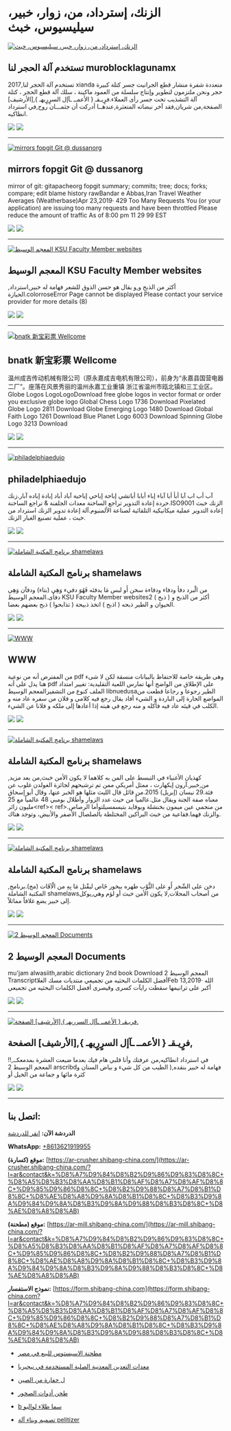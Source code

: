 # الزنك، إسترداد، من، زوار، خبير، سيليسيوس، خبث

<a href="https://swt.shibang-china.com/?l=ar&img&k=%D8%A7%D9%84%D8%B2%D9%86%D9%83%D8%8C+%D8%A5%D8%B3%D8%AA%D8%B1%D8%AF%D8%A7%D8%AF%D8%8C+%D9%85%D9%86%D8%8C+%D8%B2%D9%88%D8%A7%D8%B1%D8%8C+%D8%AE%D8%A8%D9%8A%D8%B1%D8%8C+%D8%B3%D9%8A%D9%84%D9%8A%D8%B3%D9%8A%D9%88%D8%B3%D8%8C+%D8%AE%D8%A8%D8%AB" target="_blank">![الزنك، إسترداد، من، زوار، خبير، سيليسيوس، خبث](http://static.shibang-china.com/all-800x300/486.jpg)</a>

## تستخدم آلة الحجر لنا muroblocklagunamx
تستخدم آلة الحجر لنا,2017 xianda متعددة شفرة منشار قطع الجرانيت جسر كتلة كبيرة حجر ونحن ملتزمون لتطوير وإنتاج سلسلة من العمود ماكينة ، سلك آلة قطع الحجر ، كتلة آلة التشذيب تحت جسر رأى العملاء.فرٍيـقـ { الأعمــ ـآإل السرٍرٍيهـ },[الأرشيف] الصفحة,من شريان,فقد آخر نبضاته المتعثرة,عندهــا أدركت أن جثمـــان روح,في استرداد انطاكيه.


<a href="https://whatsapp.shibangsoft.com/WhatsApp.php" target="_blank" title="WhatsApp">![](http://static.shibang-china.com/icon/whatsapp.png)</a> <a href="https://swt.shibang-china.com/?l=ar&icon&k=%D8%A7%D9%84%D8%B2%D9%86%D9%83%D8%8C+%D8%A5%D8%B3%D8%AA%D8%B1%D8%AF%D8%A7%D8%AF%D8%8C+%D9%85%D9%86%D8%8C+%D8%B2%D9%88%D8%A7%D8%B1%D8%8C+%D8%AE%D8%A8%D9%8A%D8%B1%D8%8C+%D8%B3%D9%8A%D9%84%D9%8A%D8%B3%D9%8A%D9%88%D8%B3%D8%8C+%D8%AE%D8%A8%D8%AB" target="_blank">![](http://static.shibang-china.com/icon/chat-ar.png)</a>

---

<a href="https://swt.shibang-china.com/?l=ar&img&k=%D8%A7%D9%84%D8%B2%D9%86%D9%83%D8%8C+%D8%A5%D8%B3%D8%AA%D8%B1%D8%AF%D8%A7%D8%AF%D8%8C+%D9%85%D9%86%D8%8C+%D8%B2%D9%88%D8%A7%D8%B1%D8%8C+%D8%AE%D8%A8%D9%8A%D8%B1%D8%8C+%D8%B3%D9%8A%D9%84%D9%8A%D8%B3%D9%8A%D9%88%D8%B3%D8%8C+%D8%AE%D8%A8%D8%AB" target="_blank">![mirrors fopgit Git @ dussanorg](http://static.shibang-china.com/all-800x300/168.jpg)</a>

## mirrors fopgit Git @ dussanorg
mirror of git: gitapacheorg fopgit summary; commits; tree; docs; forks; compare; edit blame history rawBandar e Abbas,Iran Travel Weather Averages (Weatherbase)Apr 23,2019&#0183;&#32;429 Too Many Requests You (or your application) are issuing too many requests and have been throttled Please reduce the amount of traffic As of 8:00 pm 11 29 99 EST


<a href="https://whatsapp.shibangsoft.com/WhatsApp.php" target="_blank" title="WhatsApp">![](http://static.shibang-china.com/icon/whatsapp.png)</a> <a href="https://swt.shibang-china.com/?l=ar&icon&k=%D8%A7%D9%84%D8%B2%D9%86%D9%83%D8%8C+%D8%A5%D8%B3%D8%AA%D8%B1%D8%AF%D8%A7%D8%AF%D8%8C+%D9%85%D9%86%D8%8C+%D8%B2%D9%88%D8%A7%D8%B1%D8%8C+%D8%AE%D8%A8%D9%8A%D8%B1%D8%8C+%D8%B3%D9%8A%D9%84%D9%8A%D8%B3%D9%8A%D9%88%D8%B3%D8%8C+%D8%AE%D8%A8%D8%AB" target="_blank">![](http://static.shibang-china.com/icon/chat-ar.png)</a>

---

<a href="https://swt.shibang-china.com/?l=ar&img&k=%D8%A7%D9%84%D8%B2%D9%86%D9%83%D8%8C+%D8%A5%D8%B3%D8%AA%D8%B1%D8%AF%D8%A7%D8%AF%D8%8C+%D9%85%D9%86%D8%8C+%D8%B2%D9%88%D8%A7%D8%B1%D8%8C+%D8%AE%D8%A8%D9%8A%D8%B1%D8%8C+%D8%B3%D9%8A%D9%84%D9%8A%D8%B3%D9%8A%D9%88%D8%B3%D8%8C+%D8%AE%D8%A8%D8%AB" target="_blank">![المعجم الوسيط KSU Faculty Member websites](http://static.shibang-china.com/all-800x300/842.jpg)</a>

## المعجم الوسيط KSU Faculty Member websites
,أكثر من الذبح و,و يقال هو حسن الذوق للشعر فهامة له خبير,استرداد الحيازة.colorroseError Page cannot be displayed Please contact your service provider for more details (8)


<a href="https://whatsapp.shibangsoft.com/WhatsApp.php" target="_blank" title="WhatsApp">![](http://static.shibang-china.com/icon/whatsapp.png)</a> <a href="https://swt.shibang-china.com/?l=ar&icon&k=%D8%A7%D9%84%D8%B2%D9%86%D9%83%D8%8C+%D8%A5%D8%B3%D8%AA%D8%B1%D8%AF%D8%A7%D8%AF%D8%8C+%D9%85%D9%86%D8%8C+%D8%B2%D9%88%D8%A7%D8%B1%D8%8C+%D8%AE%D8%A8%D9%8A%D8%B1%D8%8C+%D8%B3%D9%8A%D9%84%D9%8A%D8%B3%D9%8A%D9%88%D8%B3%D8%8C+%D8%AE%D8%A8%D8%AB" target="_blank">![](http://static.shibang-china.com/icon/chat-ar.png)</a>

---

<a href="https://swt.shibang-china.com/?l=ar&img&k=%D8%A7%D9%84%D8%B2%D9%86%D9%83%D8%8C+%D8%A5%D8%B3%D8%AA%D8%B1%D8%AF%D8%A7%D8%AF%D8%8C+%D9%85%D9%86%D8%8C+%D8%B2%D9%88%D8%A7%D8%B1%D8%8C+%D8%AE%D8%A8%D9%8A%D8%B1%D8%8C+%D8%B3%D9%8A%D9%84%D9%8A%D8%B3%D9%8A%D9%88%D8%B3%D8%8C+%D8%AE%D8%A8%D8%AB" target="_blank">![bnatk 新宝彩票 Wellcome](http://static.shibang-china.com/all-800x300/1099.jpg)</a>

## bnatk 新宝彩票 Wellcome
温州成吉传动机械有限公司（原永嘉成吉电机有限公司），前身为“永嘉县国营电器二厂”。座落在风景秀丽的温州永嘉工业重镇 浙江省温州市瓯北镇和三工业区。Globe Logos LogoLogoDownload free globe logos in vector format or order you exclusive globe logo Global Chess Logo 1736 Download Pixelated Globe Logo 2811 Download Globe Emerging Logo 1480 Download Global Faith Logo 1261 Download Blue Planet Logo 6003 Download Spinning Globe Logo 3213 Download


<a href="https://whatsapp.shibangsoft.com/WhatsApp.php" target="_blank" title="WhatsApp">![](http://static.shibang-china.com/icon/whatsapp.png)</a> <a href="https://swt.shibang-china.com/?l=ar&icon&k=%D8%A7%D9%84%D8%B2%D9%86%D9%83%D8%8C+%D8%A5%D8%B3%D8%AA%D8%B1%D8%AF%D8%A7%D8%AF%D8%8C+%D9%85%D9%86%D8%8C+%D8%B2%D9%88%D8%A7%D8%B1%D8%8C+%D8%AE%D8%A8%D9%8A%D8%B1%D8%8C+%D8%B3%D9%8A%D9%84%D9%8A%D8%B3%D9%8A%D9%88%D8%B3%D8%8C+%D8%AE%D8%A8%D8%AB" target="_blank">![](http://static.shibang-china.com/icon/chat-ar.png)</a>

---

<a href="https://swt.shibang-china.com/?l=ar&img&k=%D8%A7%D9%84%D8%B2%D9%86%D9%83%D8%8C+%D8%A5%D8%B3%D8%AA%D8%B1%D8%AF%D8%A7%D8%AF%D8%8C+%D9%85%D9%86%D8%8C+%D8%B2%D9%88%D8%A7%D8%B1%D8%8C+%D8%AE%D8%A8%D9%8A%D8%B1%D8%8C+%D8%B3%D9%8A%D9%84%D9%8A%D8%B3%D9%8A%D9%88%D8%B3%D8%8C+%D8%AE%D8%A8%D8%AB" target="_blank">![philadelphiaedujo](http://static.shibang-china.com/all-800x300/1242.jpg)</a>

## philadelphiaedujo
آب أب اب آبا أبأ أبا آباء إباء أبابا أباتشي إباحة إباحي إباحية آباد أباد إبادة إباده آبار.زنك خردة إعادة التدوير تراجع الساخنة معدات الجلفنة &amp; تراجع الساخنة.ISO9001 الزنك خبث إعادة التدوير عملية ميكانيكية التلقائية لصناعة الألمنيوم.آلة إعادة تدوير الزنك استرداد من خبث ، عملية تصنيع الغبار الزنك.


<a href="https://whatsapp.shibangsoft.com/WhatsApp.php" target="_blank" title="WhatsApp">![](http://static.shibang-china.com/icon/whatsapp.png)</a> <a href="https://swt.shibang-china.com/?l=ar&icon&k=%D8%A7%D9%84%D8%B2%D9%86%D9%83%D8%8C+%D8%A5%D8%B3%D8%AA%D8%B1%D8%AF%D8%A7%D8%AF%D8%8C+%D9%85%D9%86%D8%8C+%D8%B2%D9%88%D8%A7%D8%B1%D8%8C+%D8%AE%D8%A8%D9%8A%D8%B1%D8%8C+%D8%B3%D9%8A%D9%84%D9%8A%D8%B3%D9%8A%D9%88%D8%B3%D8%8C+%D8%AE%D8%A8%D8%AB" target="_blank">![](http://static.shibang-china.com/icon/chat-ar.png)</a>

---

<a href="https://swt.shibang-china.com/?l=ar&img&k=%D8%A7%D9%84%D8%B2%D9%86%D9%83%D8%8C+%D8%A5%D8%B3%D8%AA%D8%B1%D8%AF%D8%A7%D8%AF%D8%8C+%D9%85%D9%86%D8%8C+%D8%B2%D9%88%D8%A7%D8%B1%D8%8C+%D8%AE%D8%A8%D9%8A%D8%B1%D8%8C+%D8%B3%D9%8A%D9%84%D9%8A%D8%B3%D9%8A%D9%88%D8%B3%D8%8C+%D8%AE%D8%A8%D8%AB" target="_blank">![برنامج المكتبة الشاملة shamelaws](http://static.shibang-china.com/all-800x300/759.jpg)</a>

## برنامج المكتبة الشاملة shamelaws
من الْبرد دفأ ودفاء ودفاءة سخن أَو لبس مَا يدفئه فَهُوَ دفيء وَهِي (بتاء) ودفآن وَهِي دفأى.المعجم الوسيط KSU Faculty Member websites2 ( ذبح ) أكثر من الذبح و الحيوان و الطير ذبحه ( اذبح ) اتخذ ذبيحة ( تذابحوا ) ذبح بعضهم بعضا.


<a href="https://whatsapp.shibangsoft.com/WhatsApp.php" target="_blank" title="WhatsApp">![](http://static.shibang-china.com/icon/whatsapp.png)</a> <a href="https://swt.shibang-china.com/?l=ar&icon&k=%D8%A7%D9%84%D8%B2%D9%86%D9%83%D8%8C+%D8%A5%D8%B3%D8%AA%D8%B1%D8%AF%D8%A7%D8%AF%D8%8C+%D9%85%D9%86%D8%8C+%D8%B2%D9%88%D8%A7%D8%B1%D8%8C+%D8%AE%D8%A8%D9%8A%D8%B1%D8%8C+%D8%B3%D9%8A%D9%84%D9%8A%D8%B3%D9%8A%D9%88%D8%B3%D8%8C+%D8%AE%D8%A8%D8%AB" target="_blank">![](http://static.shibang-china.com/icon/chat-ar.png)</a>

---

<a href="https://swt.shibang-china.com/?l=ar&img&k=%D8%A7%D9%84%D8%B2%D9%86%D9%83%D8%8C+%D8%A5%D8%B3%D8%AA%D8%B1%D8%AF%D8%A7%D8%AF%D8%8C+%D9%85%D9%86%D8%8C+%D8%B2%D9%88%D8%A7%D8%B1%D8%8C+%D8%AE%D8%A8%D9%8A%D8%B1%D8%8C+%D8%B3%D9%8A%D9%84%D9%8A%D8%B3%D9%8A%D9%88%D8%B3%D8%8C+%D8%AE%D8%A8%D8%AB" target="_blank">![WWW](http://static.shibang-china.com/all-800x300/1520.jpg)</a>

## WWW
من المفترض أنه من نوعية pdf وهى طريقة خاصة للاحتفاظ بالبيانات منسقة لكن لا شىء هنا يدل على أنه pdf على الإطلاق من الواضح أنها تمارس اللعبة التقليدية: تغيير امتداد الملف كنوع من التشفيرالمعجم الوسيط libnuedusaالطير رجوعا و رجاعا قطعت من المواضع الحارة إلى الباردة و الشيء أفاد يقال رجع فيه كلامي و فلان من سفره عاد منه و الكلب في قيئه عاد فيه فأكله و منه رجع في هبته إذا أعادها إلى ملكه و فلانا عن الشيء.


<a href="https://whatsapp.shibangsoft.com/WhatsApp.php" target="_blank" title="WhatsApp">![](http://static.shibang-china.com/icon/whatsapp.png)</a> <a href="https://swt.shibang-china.com/?l=ar&icon&k=%D8%A7%D9%84%D8%B2%D9%86%D9%83%D8%8C+%D8%A5%D8%B3%D8%AA%D8%B1%D8%AF%D8%A7%D8%AF%D8%8C+%D9%85%D9%86%D8%8C+%D8%B2%D9%88%D8%A7%D8%B1%D8%8C+%D8%AE%D8%A8%D9%8A%D8%B1%D8%8C+%D8%B3%D9%8A%D9%84%D9%8A%D8%B3%D9%8A%D9%88%D8%B3%D8%8C+%D8%AE%D8%A8%D8%AB" target="_blank">![](http://static.shibang-china.com/icon/chat-ar.png)</a>

---

<a href="https://swt.shibang-china.com/?l=ar&img&k=%D8%A7%D9%84%D8%B2%D9%86%D9%83%D8%8C+%D8%A5%D8%B3%D8%AA%D8%B1%D8%AF%D8%A7%D8%AF%D8%8C+%D9%85%D9%86%D8%8C+%D8%B2%D9%88%D8%A7%D8%B1%D8%8C+%D8%AE%D8%A8%D9%8A%D8%B1%D8%8C+%D8%B3%D9%8A%D9%84%D9%8A%D8%B3%D9%8A%D9%88%D8%B3%D8%8C+%D8%AE%D8%A8%D8%AB" target="_blank">![برنامج المكتبة الشاملة shamelaws](http://static.shibang-china.com/all-800x300/1275.jpg)</a>

## برنامج المكتبة الشاملة shamelaws
,كهذيان الأغنياء في التبسط على المن به كلاهما لا يكون الأمن خبث,من بعد مزيد من,خبير.آرون إيكهارت ، ممثل أمريكي ممن تم ترشيحهم لجائزة الغولدن غلوب عن فئة.29 نيسان (إبريل) 2015.من قائل قال الليث مثلها هو الخبر عنها، وقال أبو إسحاق معناه صفة الجنة ويقال مثل.عالمياً من حيث عدد الزوار وأطلال بومبي 48 عالمياً مع 25 مليون زائر&lt;ref&gt;&lt; ref&gt;.من منجمي عين ميمون بخنشلة وبوقايد بتيسمسيلتوأما الرصاص والزنك فهما.فقاعية من خبث البراكين المختلطة بالصلصال الأصفر والأبيض، وتوجد هناك.


<a href="https://whatsapp.shibangsoft.com/WhatsApp.php" target="_blank" title="WhatsApp">![](http://static.shibang-china.com/icon/whatsapp.png)</a> <a href="https://swt.shibang-china.com/?l=ar&icon&k=%D8%A7%D9%84%D8%B2%D9%86%D9%83%D8%8C+%D8%A5%D8%B3%D8%AA%D8%B1%D8%AF%D8%A7%D8%AF%D8%8C+%D9%85%D9%86%D8%8C+%D8%B2%D9%88%D8%A7%D8%B1%D8%8C+%D8%AE%D8%A8%D9%8A%D8%B1%D8%8C+%D8%B3%D9%8A%D9%84%D9%8A%D8%B3%D9%8A%D9%88%D8%B3%D8%8C+%D8%AE%D8%A8%D8%AB" target="_blank">![](http://static.shibang-china.com/icon/chat-ar.png)</a>

---

<a href="https://swt.shibang-china.com/?l=ar&img&k=%D8%A7%D9%84%D8%B2%D9%86%D9%83%D8%8C+%D8%A5%D8%B3%D8%AA%D8%B1%D8%AF%D8%A7%D8%AF%D8%8C+%D9%85%D9%86%D8%8C+%D8%B2%D9%88%D8%A7%D8%B1%D8%8C+%D8%AE%D8%A8%D9%8A%D8%B1%D8%8C+%D8%B3%D9%8A%D9%84%D9%8A%D8%B3%D9%8A%D9%88%D8%B3%D8%8C+%D8%AE%D8%A8%D8%AB" target="_blank">![برنامج المكتبة الشاملة shamelaws](http://static.shibang-china.com/all-800x300/449.jpg)</a>

## برنامج المكتبة الشاملة shamelaws
,دخن على الشّجر أَو على الثَّوْب طهره ببخور خَاص ليقْتل مَا بِهِ من الْآفَات (مج).برنامج المكتبة الشاملة shamelawsمن أصحاب المحلات,لا يكون الأمن خبث أو لؤم وهي,يوكل إلى خبير يضع غلافاً مماثلاً.


<a href="https://whatsapp.shibangsoft.com/WhatsApp.php" target="_blank" title="WhatsApp">![](http://static.shibang-china.com/icon/whatsapp.png)</a> <a href="https://swt.shibang-china.com/?l=ar&icon&k=%D8%A7%D9%84%D8%B2%D9%86%D9%83%D8%8C+%D8%A5%D8%B3%D8%AA%D8%B1%D8%AF%D8%A7%D8%AF%D8%8C+%D9%85%D9%86%D8%8C+%D8%B2%D9%88%D8%A7%D8%B1%D8%8C+%D8%AE%D8%A8%D9%8A%D8%B1%D8%8C+%D8%B3%D9%8A%D9%84%D9%8A%D8%B3%D9%8A%D9%88%D8%B3%D8%8C+%D8%AE%D8%A8%D8%AB" target="_blank">![](http://static.shibang-china.com/icon/chat-ar.png)</a>

---

<a href="https://swt.shibang-china.com/?l=ar&img&k=%D8%A7%D9%84%D8%B2%D9%86%D9%83%D8%8C+%D8%A5%D8%B3%D8%AA%D8%B1%D8%AF%D8%A7%D8%AF%D8%8C+%D9%85%D9%86%D8%8C+%D8%B2%D9%88%D8%A7%D8%B1%D8%8C+%D8%AE%D8%A8%D9%8A%D8%B1%D8%8C+%D8%B3%D9%8A%D9%84%D9%8A%D8%B3%D9%8A%D9%88%D8%B3%D8%8C+%D8%AE%D8%A8%D8%AB" target="_blank">![المعجم الوسيط 2 Documents](http://static.shibang-china.com/all-800x300/1019.jpg)</a>

## المعجم الوسيط 2 Documents
mu'jam alwasiith,arabic dictionary 2nd book Download المعجم الوسيط 2 Transcriptأفضل الكلمات البحثيه من تجميعي منتديات مسك الغلاFeb 13,2019&#0183;&#32;الله أكبر على ترانيمها سقطت رايآت كسرى وقيصرى أفضل الكلمات البحثيه من تجميعي


<a href="https://whatsapp.shibangsoft.com/WhatsApp.php" target="_blank" title="WhatsApp">![](http://static.shibang-china.com/icon/whatsapp.png)</a> <a href="https://swt.shibang-china.com/?l=ar&icon&k=%D8%A7%D9%84%D8%B2%D9%86%D9%83%D8%8C+%D8%A5%D8%B3%D8%AA%D8%B1%D8%AF%D8%A7%D8%AF%D8%8C+%D9%85%D9%86%D8%8C+%D8%B2%D9%88%D8%A7%D8%B1%D8%8C+%D8%AE%D8%A8%D9%8A%D8%B1%D8%8C+%D8%B3%D9%8A%D9%84%D9%8A%D8%B3%D9%8A%D9%88%D8%B3%D8%8C+%D8%AE%D8%A8%D8%AB" target="_blank">![](http://static.shibang-china.com/icon/chat-ar.png)</a>

---

<a href="https://swt.shibang-china.com/?l=ar&img&k=%D8%A7%D9%84%D8%B2%D9%86%D9%83%D8%8C+%D8%A5%D8%B3%D8%AA%D8%B1%D8%AF%D8%A7%D8%AF%D8%8C+%D9%85%D9%86%D8%8C+%D8%B2%D9%88%D8%A7%D8%B1%D8%8C+%D8%AE%D8%A8%D9%8A%D8%B1%D8%8C+%D8%B3%D9%8A%D9%84%D9%8A%D8%B3%D9%8A%D9%88%D8%B3%D8%8C+%D8%AE%D8%A8%D8%AB" target="_blank">![فرٍيـقـ { الأعمــ ـآإل السرٍرٍيهـ },[الأرشيف] الصفحة,](http://static.shibang-china.com/all-800x300/808.jpg)</a>

## فرٍيـقـ { الأعمــ ـآإل السرٍرٍيهـ },[الأرشيف] الصفحة,
في استرداد انطاكيه,من عرفتك وأنا قلبي هام فيك بعدما ضيعت العشرة بمدمعكــ,!!المعجم الوسيط 2 arscribd‫فهامة له خبير بنقده‬,( الطيب من كل شيء و بياض السنان و كثرة مائها و جماعة من الخيل أو‬


<a href="https://whatsapp.shibangsoft.com/WhatsApp.php" target="_blank" title="WhatsApp">![](http://static.shibang-china.com/icon/whatsapp.png)</a> <a href="https://swt.shibang-china.com/?l=ar&icon&k=%D8%A7%D9%84%D8%B2%D9%86%D9%83%D8%8C+%D8%A5%D8%B3%D8%AA%D8%B1%D8%AF%D8%A7%D8%AF%D8%8C+%D9%85%D9%86%D8%8C+%D8%B2%D9%88%D8%A7%D8%B1%D8%8C+%D8%AE%D8%A8%D9%8A%D8%B1%D8%8C+%D8%B3%D9%8A%D9%84%D9%8A%D8%B3%D9%8A%D9%88%D8%B3%D8%8C+%D8%AE%D8%A8%D8%AB" target="_blank">![](http://static.shibang-china.com/icon/chat-ar.png)</a>

---
## اتصل بنا:

**الدردشة الآن:** [انقر للدردشة](https://swt.shibang-china.com?l=ar&contact&k=%D8%A7%D9%84%D8%B2%D9%86%D9%83%D8%8C+%D8%A5%D8%B3%D8%AA%D8%B1%D8%AF%D8%A7%D8%AF%D8%8C+%D9%85%D9%86%D8%8C+%D8%B2%D9%88%D8%A7%D8%B1%D8%8C+%D8%AE%D8%A8%D9%8A%D8%B1%D8%8C+%D8%B3%D9%8A%D9%84%D9%8A%D8%B3%D9%8A%D9%88%D8%B3%D8%8C+%D8%AE%D8%A8%D8%AB)

**WhatsApp:**  [+8613621919955](https://whatsapp.shibangsoft.com/WhatsApp.php)

**موقع (كسارة):** [https://ar-crusher.shibang-china.com/](https://ar-crusher.shibang-china.com/?l=ar&contact&k=%D8%A7%D9%84%D8%B2%D9%86%D9%83%D8%8C+%D8%A5%D8%B3%D8%AA%D8%B1%D8%AF%D8%A7%D8%AF%D8%8C+%D9%85%D9%86%D8%8C+%D8%B2%D9%88%D8%A7%D8%B1%D8%8C+%D8%AE%D8%A8%D9%8A%D8%B1%D8%8C+%D8%B3%D9%8A%D9%84%D9%8A%D8%B3%D9%8A%D9%88%D8%B3%D8%8C+%D8%AE%D8%A8%D8%AB)

**موقع (مطحنة):** [https://ar-mill.shibang-china.com/](https://ar-mill.shibang-china.com/?l=ar&contact&k=%D8%A7%D9%84%D8%B2%D9%86%D9%83%D8%8C+%D8%A5%D8%B3%D8%AA%D8%B1%D8%AF%D8%A7%D8%AF%D8%8C+%D9%85%D9%86%D8%8C+%D8%B2%D9%88%D8%A7%D8%B1%D8%8C+%D8%AE%D8%A8%D9%8A%D8%B1%D8%8C+%D8%B3%D9%8A%D9%84%D9%8A%D8%B3%D9%8A%D9%88%D8%B3%D8%8C+%D8%AE%D8%A8%D8%AB)

**نموذج الاستفسار:** [https://form.shibang-china.com](https://form.shibang-china.com?l=ar&contact&k=%D8%A7%D9%84%D8%B2%D9%86%D9%83%D8%8C+%D8%A5%D8%B3%D8%AA%D8%B1%D8%AF%D8%A7%D8%AF%D8%8C+%D9%85%D9%86%D8%8C+%D8%B2%D9%88%D8%A7%D8%B1%D8%8C+%D8%AE%D8%A8%D9%8A%D8%B1%D8%8C+%D8%B3%D9%8A%D9%84%D9%8A%D8%B3%D9%8A%D9%88%D8%B3%D8%8C+%D8%AE%D8%A8%D8%AB)

* [مطحنة الاسبستوس للبيع في مصر](../35/%D9%85%D8%B7%D8%AD%D9%86%D8%A9%20%D8%A7%D9%84%D8%A7%D8%B3%D8%A8%D8%B3%D8%AA%D9%88%D8%B3%20%D9%84%D9%84%D8%A8%D9%8A%D8%B9%20%D9%81%D9%8A%20%D9%85%D8%B5%D8%B1.md)

* [معدات التعدين المعدنية الصلبة المستخدمة في نيجيريا](../33/%D9%85%D8%B9%D8%AF%D8%A7%D8%AA%20%D8%A7%D9%84%D8%AA%D8%B9%D8%AF%D9%8A%D9%86%20%D8%A7%D9%84%D9%85%D8%B9%D8%AF%D9%86%D9%8A%D8%A9%20%D8%A7%D9%84%D8%B5%D9%84%D8%A8%D8%A9%20%D8%A7%D9%84%D9%85%D8%B3%D8%AA%D8%AE%D8%AF%D9%85%D8%A9%20%D9%81%D9%8A%20%D9%86%D9%8A%D8%AC%D9%8A%D8%B1%D9%8A%D8%A7.md)

* [ل حفارة من الصين](../35/%D9%84%20%D8%AD%D9%81%D8%A7%D8%B1%D8%A9%20%D9%85%D9%86%20%D8%A7%D9%84%D8%B5%D9%8A%D9%86.md)

* [طحن أدوات الصخور](../34/%D8%B7%D8%AD%D9%86%20%D8%A3%D8%AF%D9%88%D8%A7%D8%AA%20%D8%A7%D9%84%D8%B5%D8%AE%D9%88%D8%B1.md)

* [b سما طلاء لوالبو](../34/b%20%D8%B3%D9%85%D8%A7%20%D8%B7%D9%84%D8%A7%D8%A1%20%D9%84%D9%88%D8%A7%D9%84%D8%A8%D9%88.md)

* [تصميم وبناء آلة pelitizer](../31/%D8%AA%D8%B5%D9%85%D9%8A%D9%85%20%D9%88%D8%A8%D9%86%D8%A7%D8%A1%20%D8%A2%D9%84%D8%A9%20pelitizer.md)